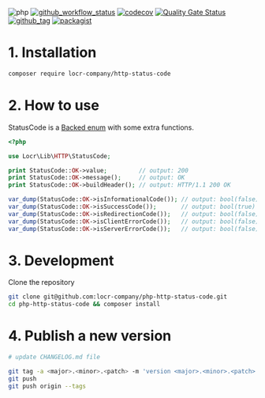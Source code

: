 ![php](https://img.shields.io/badge/php-%3E%3D%208.1-8892BF.svg)
[![github_workflow_status](https://img.shields.io/github/actions/workflow/status/locr-company/php-http-status-code/php.yml)](https://github.com/locr-company/php-http-status-code/actions/workflows/php.yml)
[![codecov](https://codecov.io/gh/locr-company/php-http-status-code/graph/badge.svg?token=SgcH0gb3IG)](https://codecov.io/gh/locr-company/php-http-status-code)
[![Quality Gate Status](https://sonarcloud.io/api/project_badges/measure?project=locr-company_php-http-status-code&metric=alert_status)](https://sonarcloud.io/summary/new_code?id=locr-company_php-http-status-code)
[![github_tag](https://img.shields.io/github/v/tag/locr-company/php-http-status-code)](https://github.com/locr-company/php-http-status-code/tags)
[![packagist](https://img.shields.io/packagist/v/locr-company/http-status-code)](https://packagist.org/packages/locr-company/http-status-code)

# 1. Installation

```bash
composer require locr-company/http-status-code
```

# 2. How to use

StatusCode is a [Backed enum](https://www.php.net/manual/en/language.enumerations.backed.php) with some extra functions.

```php
<?php

use Locr\Lib\HTTP\StatusCode;

print StatusCode::OK->value;         // output: 200
print StatusCode::OK->message();     // output: OK
print StatusCode::OK->buildHeader(); // output: HTTP/1.1 200 OK

var_dump(StatusCode::OK->isInformationalCode()); // output: bool(false)
var_dump(StatusCode::OK->isSuccessCode());       // output: bool(true)
var_dump(StatusCode::OK->isRedirectionCode());   // output: bool(false)
var_dump(StatusCode::OK->isClientErrorCode());   // output: bool(false)
var_dump(StatusCode::OK->isServerErrorCode());   // output: bool(false)
```

# 3. Development

Clone the repository

```bash
git clone git@github.com:locr-company/php-http-status-code.git
cd php-http-status-code && composer install
```

# 4. Publish a new version

```bash
# update CHANGELOG.md file

git tag -a <major>.<minor>.<patch> -m 'version <major>.<minor>.<patch>'
git push
git push origin --tags
```
